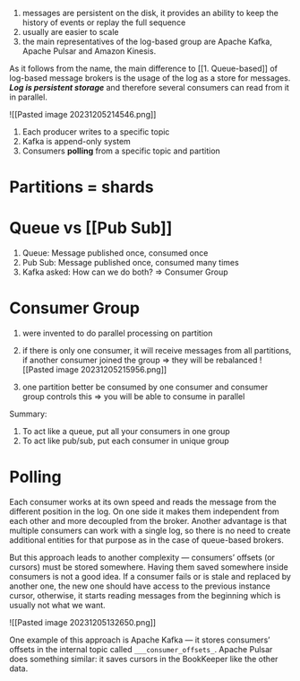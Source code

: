 1. messages are persistent on the disk, it provides an ability to keep the history of events or replay the full sequence
2. usually are easier to scale
3. the main representatives of the log-based group are Apache Kafka, Apache Pulsar and Amazon Kinesis.

As it follows from the name, the main difference to [[1. Queue-based]] of log-based message brokers is the usage of the log as a store for messages. ***Log is persistent storage*** and therefore several consumers can read from it in parallel.

![[Pasted image 20231205214546.png]]

1. Each producer writes to a specific topic
2. Kafka is append-only system
3. Consumers **polling** from a specific topic and partition 
# Partitions = shards

# Queue vs [[Pub Sub]]

1. Queue: Message published once, consumed once
2. Pub Sub: Message published once, consumed many times
3. Kafka asked: How can we do both? => Consumer Group
# Consumer Group

1. were invented to do parallel processing on partition
2. if there is only one consumer, it will receive messages from all partitions, if another consumer joined the group => they will be rebalanced
![[Pasted image 20231205215956.png]]

3. one partition better be consumed by one consumer and consumer group controls this => you will be able to consume in parallel

Summary:
1. To act like a queue, put all your consumers in one group
2. To act like pub/sub, put each consumer in unique group

# Polling

Each consumer works at its own speed and reads the message from the different position in the log. On one side it makes them independent from each other and more decoupled from the broker. Another advantage is that multiple consumers can work with a single log, so there is no need to create additional entities for that purpose as in the case of queue-based brokers.

But this approach leads to another complexity — consumers’ offsets (or cursors) must be stored somewhere. Having them saved somewhere inside consumers is not a good idea. If a consumer fails or is stale and replaced by another one, the new one should have access to the previous instance cursor, otherwise, it starts reading messages from the beginning which is usually not what we want.

![[Pasted image 20231205132650.png]]

One example of this approach is Apache Kafka — it stores consumers’ offsets in the internal topic called `___consumer_offsets_`. Apache Pulsar does something similar: it saves cursors in the BookKeeper like the other data.


